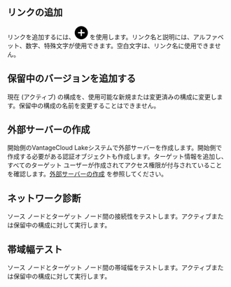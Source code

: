 ## リンクの追加


リンクを追加するには、![項目追加のプラス アイコン](Images/ebt1659745488877.svg) を使用します。リンク名と説明には、アルファベット、数字、特殊文字が使用できます。空白文字は、リンク名に使用できません。

## 保留中のバージョンを追加する


現在 (アクティブ) の構成を、使用可能な新規または変更済みの構成に変更します。保留中の構成の名前を変更することはできません。

## 外部サーバーの作成


開始側のVantageCloud Lakeシステムで外部サーバーを作成します。開始側で作成する必要がある認証オブジェクトも作成します。ターゲット情報を追加し、すべてのターゲット ユーザーが作成されてアクセス権限が付与されていることを確認します。[外部サーバーの作成](bbo1735955417476.md) を参照してください。

## ネットワーク診断


ソース ノードとターゲット ノード間の接続性をテストします。アクティブまたは保留中の構成に対して実行します。

## 帯域幅テスト


ソース ノードとターゲット ノード間の帯域幅をテストします。アクティブまたは保留中の構成に対して実行します。

